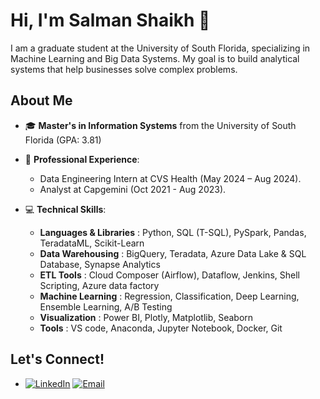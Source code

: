 # Hi, I'm Salman Shaikh 👋 
I am a graduate student at the University of South Florida, specializing in Machine Learning and Big Data Systems. My goal is to build analytical systems that help businesses solve complex problems.

## About Me

- 🎓 **Master's in Information Systems** from the University of South Florida (GPA: 3.81)

- 💼 **Professional Experience**: 
  - Data Engineering Intern at CVS Health (May 2024 – Aug 2024).
  - Analyst at Capgemini (Oct 2021 - Aug 2023).

- 💻 **Technical Skills**: 
  -  **Languages & Libraries** :   Python, SQL (T-SQL), PySpark, Pandas, TeradataML, Scikit-Learn
  -  **Data Warehousing** :  BigQuery, Teradata, Azure Data Lake & SQL Database, Synapse Analytics
  -  **ETL Tools** :  Cloud Composer (Airflow), Dataflow, Jenkins, Shell Scripting, Azure data factory
  -  **Machine Learning** :   Regression, Classification, Deep Learning, Ensemble Learning, A/B Testing
  -  **Visualization** :   Power BI, Plotly, Matplotlib, Seaborn
  -  **Tools** :   VS code, Anaconda, Jupyter Notebook, Docker, Git


## Let's Connect!
- [![LinkedIn](https://img.shields.io/badge/-LinkedIn-0A66C2?logo=linkedin&logoColor=white&style=flat)](https://www.linkedin.com/in/salmanshaikh7)  [![Email](https://img.shields.io/badge/Email-salmanshaikh@usf.edu-blue?style=flat&logo=gmail&logoColor=white)](mailto:salmanshaikh@usf.edu)



